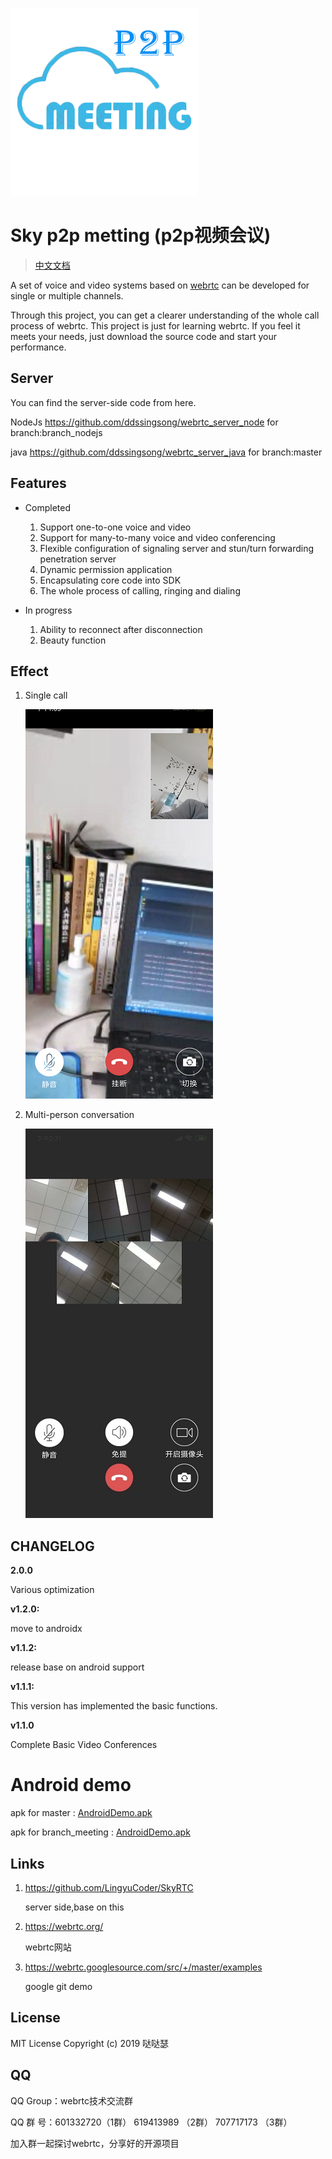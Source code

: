 ![logo](art/logo1.png)

# Sky p2p metting (p2p视频会议)

> [中文文档](<https://github.com/ddssingsong/webrtc_android/blob/master/README-zh.md>)



A set of voice and video systems based on  [webrtc](https://webrtc.googlesource.com/) can be developed for single or multiple channels.



Through this project, you can get a clearer understanding of the whole call process of webrtc. This project is just for learning webrtc. If you feel it meets your needs, just download the source code and start your performance.



## Server 

You can find the server-side code from here. 

NodeJs    https://github.com/ddssingsong/webrtc_server_node   for branch:branch_nodejs

java      https://github.com/ddssingsong/webrtc_server_java         for branch:master



## Features

- Completed
  1. Support one-to-one voice and video
  2. Support for many-to-many voice and video conferencing
  3. Flexible configuration of signaling server and stun/turn forwarding penetration server
  4. Dynamic permission application
  5. Encapsulating core code into SDK
  6. The whole process of calling, ringing and dialing

- In progress
  1. Ability to reconnect after disconnection
  2. Beauty function
  

## Effect

1. Single call

   ![process](art/image3.png)



2. Multi-person conversation

   ![process](art/image5.jpg)





## CHANGELOG

**2.0.0**

Various optimization

**v1.2.0:** 

 move to androidx

**v1.1.2:**   

release base on android support

**v1.1.1:**   

This version has implemented the basic functions.

**v1.1.0**  

Complete Basic Video Conferences


# Android demo

apk for master : [AndroidDemo.apk](app/release/app-release.apk)

apk for branch_meeting : [AndroidDemo.apk](https://github.com/ddssingsong/webrtc_android/blob/branch_meeting/app/release/app-release.apk)



## Links

1. https://github.com/LingyuCoder/SkyRTC

   server side,base on this

2. https://webrtc.org/

   webrtc网站

3. https://webrtc.googlesource.com/src/+/master/examples

   google git demo

   

## License

MIT License 
Copyright (c) 2019 哒哒瑟 



## QQ

QQ Group：webrtc技术交流群

QQ 群   号：601332720（1群）  619413989  （2群）    707717173  （3群）


加入群一起探讨webrtc，分享好的开源项目







